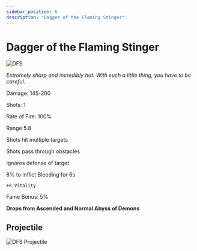 ```yaml
---
sidebar_position: 6
description: "Dagger of the Flaming Stinger"
---
```


# Dagger of the Flaming Stinger

![DFS](http://i.imgur.com/ZH4khaC.png)

<i>Extremely sharp and incredibly hot. With such a little thing, you have to be careful.</i>

Damage: 145-200

Shots: 1

Rate of Fire: 100%

Range 5.8

Shots hit multiple targets

Shots pass through obstacles

Ignores defense of target

8% to inflict Bleeding for 6s

    +8 Vitality

Fame Bonus: 5%

**Drops from Ascended and Normal Abyss of Demons**

## Projectile

![DFS Projectile](https://cdn.discordapp.com/attachments/1160376179996496013/1170828715685584996/flamingstinger.gif)
